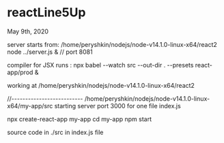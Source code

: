 # reactLine5Up

May 9th, 2020

server starts from:
/home/peryshkin/nodejs/node-v14.1.0-linux-x64/react2
node ../server.js &   // port 8081

compiler for JSX runs :
npx babel --watch src --out-dir . --presets react-app/prod  &

working at /home/peryshkin/nodejs/node-v14.1.0-linux-x64/react2

//--------------------------
/home/peryshkin/nodejs/node-v14.1.0-linux-x64/my-app/src
starting server port 3000 for one file index.js

npx create-react-app my-app
cd my-app
npm start

source code in ./src in index.js file

